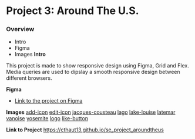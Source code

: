 # Project 3: Around The U.S.

### Overview

- Intro
- Figma
- Images
  **Intro**

This project is made to show responsive design using Figma, Grid and Flex. Media queries are used to dipslay a smooth responsive design between different browsers.

**Figma**

- [Link to the project on Figma](https://www.figma.com/file/ii4xxsJ0ghevUOcssTlHZv/Sprint-3%3A-Around-the-US?node-id=0%3A1)

**Images**
[add-icon](./images/add-icon.svg)
[edit-icon](./images/edit-icon.svg)
[jacques-cousteau](./images/jacques-cousteau.png)
[lago](./images/lago.jpg)
[lake-louise](./images/lake-louise.jpg)
[latemar](./images/latemar.jpg)
[vanoise](./images/vanoise.jpg)
[yosemite](./images/yosemite.jpg)
[logo](./images/logo.svg)
[like-button](./images/like-inactive.svg)

**Link to Project**
https://cthaut13.github.io/se_project_aroundtheus
